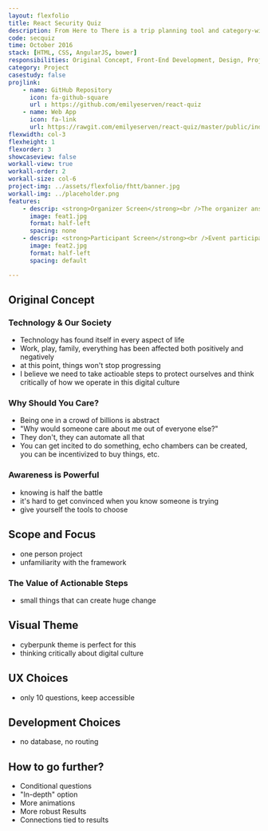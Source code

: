 ```yaml
---
layout: flexfolio
title: React Security Quiz
description: From Here to There is a trip planning tool and category-winning web app built during the 2016 New Haven Hackathon. It that allows users to easily plan and coordinate group activities (as long as the travel origin and destinations are train stations).
code: secquiz
time: October 2016
stack: [HTML, CSS, AngularJS, bower]
responsibilities: Original Concept, Front-End Development, Design, Project Management
category: Project
casestudy: false
projlink:
    - name: GitHub Repository
      icon: fa-github-square
      url : https://github.com/emilyeserven/react-quiz
    - name: Web App
      icon: fa-link
      url: https://rawgit.com/emilyeserven/react-quiz/master/public/index.html
flexwidth: col-3
flexheight: 1
flexorder: 3
showcaseview: false
workall-view: true
workall-order: 2
workall-size: col-6
project-img: ../assets/flexfolio/fhtt/banner.jpg
workall-img: ../placeholder.png
features:
    - descrip: <strong>Organizer Screen</strong><br />The organizer answers three questions about the event they're planning. These answers generate a URL that can be passed to any participant.
      image: feat1.jpg
      format: half-left
      spacing: none
    - descrip: <strong>Participant Screen</strong><br />Event participants get the link to a customized screen from the organizer. All they need to do is specify what train station they're coming from, and they'll get a short list of the best trains they can use to get to the event on time.
      image: feat2.jpg
      format: half-left
      spacing: default

---
```


## Original Concept

### Technology & Our Society

* Technology has found itself in every aspect of life
* Work, play, family, everything has been affected both positively and negatively
* at this point, things won't stop progressing
* I believe we need to take actioable steps to protect ourselves and think critically of how we operate in this digital culture

### Why Should You Care?

* Being one in a crowd of billions is abstract
* "Why would someone care about me out of everyone else?"
* They don't, they can automate all that
* You can get incited to do something, echo chambers can be created, you can be incentivized to buy things, etc.

### Awareness is Powerful

* knowing is half the battle
* it's hard to get convinced when you know someone is trying
* give yourself the tools to choose

## Scope and Focus

* one person project
* unfamiliarity with the framework

### The Value of Actionable Steps

* small things that can create huge change

## Visual Theme

* cyberpunk theme is perfect for this
* thinking critically about digital culture

## UX Choices

* only 10 questions, keep accessible

## Development Choices

* no database, no routing

## How to go further?

* Conditional questions
* "In-depth" option
* More animations
* More robust Results
* Connections tied to results